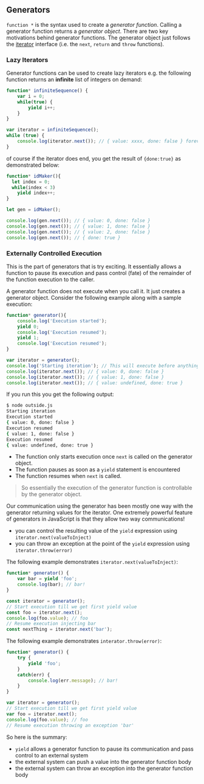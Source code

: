 ## Generators

`function *` is the syntax used to create a _generator function_. Calling a generator function returns a _generator object_. There are two key motivations behind generator functions. The generator object just follows the [iterator](iterators.md) interface (i.e. the `next`, `return` and `throw` functions).

### Lazy Iterators

Generator functions can be used to create lazy iterators e.g. the following function returns an __infinite__ list of integers on demand:

```js
function* infiniteSequence() {
    var i = 0;
    while(true) {
        yield i++;
    }
}

var iterator = infiniteSequence();
while (true) {
    console.log(iterator.next()); // { value: xxxx, done: false } forever and ever
}
```

of course if the iterator does end, you get the result of `{done:true}` as demonstrated below:

```js
function* idMaker(){
  let index = 0;
  while(index < 3)
    yield index++;
}

let gen = idMaker();

console.log(gen.next()); // { value: 0, done: false }
console.log(gen.next()); // { value: 1, done: false }
console.log(gen.next()); // { value: 2, done: false }
console.log(gen.next()); // { done: true }
```

### Externally Controlled Execution

This is the part of generators that is try exciting. It essentially allows a function to pause its execution and pass control (fate) of the remainder of the function execution to the caller.

A generator function does not execute when you call it. It just creates a generator object. Consider the following example along with a sample execution:

```js
function* generator(){
    console.log('Execution started');
    yield 0;
    console.log('Execution resumed');
    yield 1;
    console.log('Execution resumed');
}

var iterator = generator();
console.log('Starting iteration'); // This will execute before anything in the generator function body executes
console.log(iterator.next()); // { value: 0, done: false }
console.log(iterator.next()); // { value: 1, done: false }
console.log(iterator.next()); // { value: undefined, done: true }
```

If you run this you get the following output:

```sh
$ node outside.js
Starting iteration
Execution started
{ value: 0, done: false }
Execution resumed
{ value: 1, done: false }
Execution resumed
{ value: undefined, done: true }
```

- The function only starts execution once `next` is called on the generator object.
- The function pauses as soon as a `yield` statement is encountered
- The function resumes when `next` is called.

> So essentially the execution of the generator function is controllable by the generator object.

Our communication using the generator has been mostly one way with the generator returning values for the iterator. One extremely powerful feature of generators in JavaScript is that they allow two way communications!

- you can control the resulting value of the `yield` expression using `iterator.next(valueToInject)`
- you can throw an exception at the point of the `yield` expression using `iterator.throw(error)`

The following example demonstrates `iterator.next(valueToInject)`:

```js
function* generator() {
    var bar = yield 'foo';
    console.log(bar); // bar!
}

const iterator = generator();
// Start execution till we get first yield value
const foo = iterator.next();
console.log(foo.value); // foo
// Resume execution injecting bar
const nextThing = iterator.next('bar');
```

The following example demonstrates `interator.throw(error)`:

```js
function* generator() {
    try {
        yield 'foo';
    }
    catch(err) {
        console.log(err.message); // bar!
    }
}

var iterator = generator();
// Start execution till we get first yield value
var foo = iterator.next();
console.log(foo.value); // foo
// Resume execution throwing an exception 'bar'
```

So here is the summary:

- `yield` allows a generator function to pause its communication and pass control to an external system
- the external system can push a value into the generator function body
- the external system can throw an exception into the generator function body
